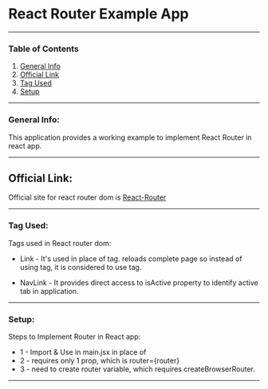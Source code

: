 # React Router Example App
***

### Table of Contents
1. [General Info](#general-info)
2. [Official Link](#official-link)
3. [Tag Used](#tags-used)
4. [Setup](#setup)
***
### General Info:
This application provides a working example to implement React Router in react app.
***
## Official Link:
Official site for react router dom is <a href="https://reactrouter.com/en/main" target="_blank">React-Router</a>
***
### Tag Used:
Tags used in React router dom:
* Link - It's used in place of <a> tag.
<a> reloads complete page so instead of using <a> tag, it is considered to use <Link> tag.

* NavLink - It provides direct access to isActive property to identify active tab in application.
***
### Setup:
Steps to Implement Router in React app:
* 1 - Import & Use <RouterProvider /> in main.jsx in place of <App />
* 2 - <RouterProvider /> requires only 1 prop, which is router={router}
* 3 - need to create router variable, which requires createBrowserRouter.
***
